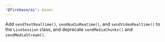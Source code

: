 ```yaml
---
'@firebase/ai': minor
---
```


Add `sendTextRealtime()`, `sendAudioReatime()`, and `sendVideoRealtime()` to the `LiveSession` class, and deprecate `sendMediaChunks()` and `sendMediaStream()`.
